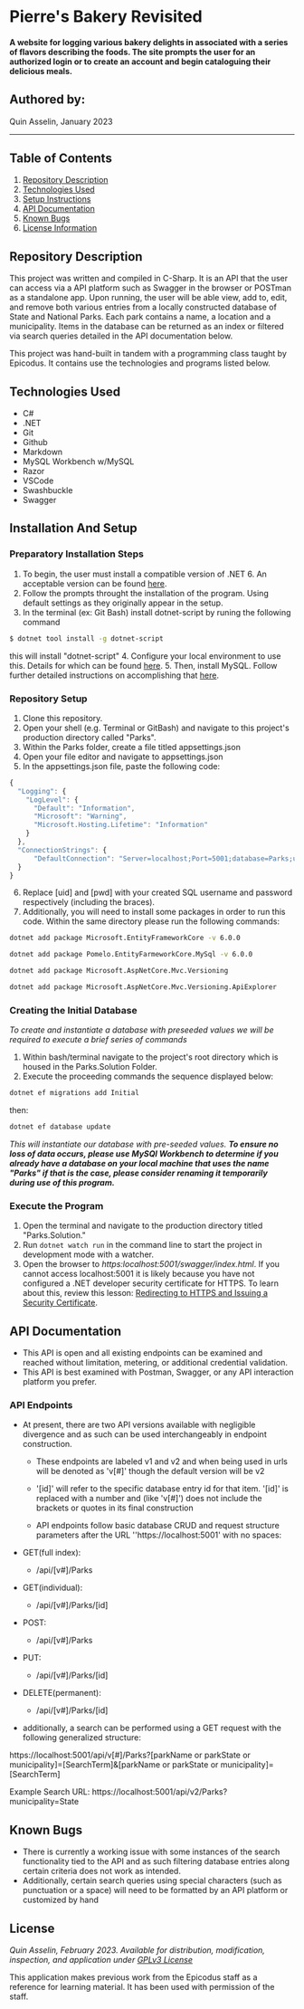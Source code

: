 # Pierre's Bakery Revisited

#### A website for logging various bakery delights in associated with a series of flavors describing the foods. The site prompts the user for an authorized login or to create an account and begin cataloguing their delicious meals.

## Authored by:
Quin Asselin, January 2023

***

## Table of Contents
1. [Repository Description](#repository-description)
2. [Technologies Used](#technologies-used)
3. [Setup Instructions](#installation-and-setup)
4. [API Documentation](#api-documentation)
4. [Known Bugs](#known-bugs)
5. [License Information](#license)

## Repository Description
This project was written and compiled in C-Sharp. It is an API that the user can access via a API platform such as Swagger in the browser or POSTman as a standalone app. Upon running, the user will be able view, add to, edit, and remove both various entries from a locally constructed database of State and National Parks. Each park contains a name, a location and a municipality. Items in the database can be returned as an index or filtered via search queries detailed in the API documentation below.

This project was hand-built in tandem with a programming class taught by Epicodus. It contains use the technologies and programs listed below.

## Technologies Used

- C#
- .NET
- Git
- Github
- Markdown
- MySQL Workbench w/MySQL
- Razor
- VSCode
- Swashbuckle
- Swagger

## Installation And Setup

### Preparatory Installation Steps
1. To begin, the user must install a compatible version of .NET 6. An acceptable version can be found [here](https://dotnet.microsoft.com/en-us/download/dotnet/6.0).
2. Follow the prompts throught the installation of the program. Using default settings as they originally appear in the setup.
3. In the terminal (ex: Git Bash) install dotnet-script by runing the following command
```bash
$ dotnet tool install -g dotnet-script
```
this will install "dotnet-script"
4. Configure your local environment to use this. Details for which can be found [here](https://www.learnhowtoprogram.com/c-and-net/getting-started-with-c/installing-dotnet-script).
5. Then, install MySQL. Follow further detailed instructions on accomplishing that [here](https://www.learnhowtoprogram.com/c-and-net/getting-started-with-c/installing-and-configuring-mysql).

### Repository Setup
1. Clone this repository.
2. Open your shell (e.g. Terminal or GitBash) and navigate to this project's production directory called "Parks".
3. Within the Parks folder, create a file titled appsettings.json
4. Open your file editor and navigate to appsettings.json
5. In the appsettings.json file, paste the following code:
```javascript
{
  "Logging": {
    "LogLevel": {
      "Default": "Information",
      "Microsoft": "Warning",
      "Microsoft.Hosting.Lifetime": "Information"
    }
  },
  "ConnectionStrings": {
      "DefaultConnection": "Server=localhost;Port=5001;database=Parks;uid=[uid];pwd=[pwd];"
  }
}
```
6. Replace [uid] and [pwd] with your created SQL username and password respectively (including the braces).
7. Additionally, you will need to install some packages in order to run this code. Within the same directory please run the following commands:
```bash
dotnet add package Microsoft.EntityFrameworkCore -v 6.0.0 
```
```bash
dotnet add package Pomelo.EntityFarmeworkCore.MySql -v 6.0.0
```
```bash
dotnet add package Microsoft.AspNetCore.Mvc.Versioning
```
```bash
dotnet add package Microsoft.AspNetCore.Mvc.Versioning.ApiExplorer
```

### Creating the Initial Database
*To create and instantiate a database with preseeded values we will be required to execute a brief series of commands*
1. Within bash/terminal navigate to the project's root directory which is housed in the Parks.Solution Folder.
2. Execute the proceeding commands the sequence displayed below:
```bash
dotnet ef migrations add Initial
```
then:
```bash
dotnet ef database update
```
*This will instantiate our database with pre-seeded values.*
*__To ensure no loss of data occurs, please use MySQl Workbench to determine if you already have a database on your local machine that uses the name "Parks" if that is the case, please consider renaming it temporarily during use of this program.__*
### Execute the Program
1. Open the terminal and navigate to the production directory titled "Parks.Solution."
2. Run `dotnet watch run` in the command line to start the project in development mode with a watcher.
3. Open the browser to _https:localhost:5001/swagger/index.html_. If you cannot access localhost:5001 it is likely because you have not configured a .NET developer security certificate for HTTPS. To learn about this, review this lesson: [Redirecting to HTTPS and Issuing a Security Certificate](https://www.learnhowtoprogram.com/c-and-net/basic-web-applications/redirecting-to-https-and-issuing-a-security-certificate).

## API Documentation
- This API is open and all existing endpoints can be examined and reached without limitation, metering, or additional credential validation.
- This API is best examined with Postman, Swagger, or any API interaction platform you prefer.

### API Endpoints
- At present, there are two API versions available with negligible divergence and as such can be used interchangeably in endpoint construction.
  - These endpoints are labeled v1 and v2 and when being used in urls will be denoted as 'v[#]' though the default version will be v2
  - '[id]' will refer to the specific database entry id for that item. '[id]' is replaced with a number and (like 'v[#]') does not include the brackets or quotes in its final construction

  - API endpoints follow basic database CRUD and request structure parameters after the URL ''https://localhost:5001' with no spaces:

- GET(full index):
  - /api/[v#]/Parks
- GET(individual):
  - /api/[v#]/Parks/[id]
- POST:
  - /api/[v#]/Parks
- PUT:
    - /api/[v#]/Parks/[id]
- DELETE(permanent):
  - /api/[v#]/Parks/[id]

- additionally, a search can be performed using a GET request with the following generalized structure:

https://localhost:5001/api/v[#]/Parks?[parkName or parkState or municipality]=[SearchTerm]&[parkName or parkState or municipality]=[SearchTerm]

Example Search URL:
https://localhost:5001/api/v2/Parks?municipality=State

## Known Bugs
- There is currently a working issue with some instances of the search functionality tied to the API and as such filtering database entries along certain criteria does not work as intended.
- Additionally, certain search queries using special characters (such as punctuation or a space) will need to be formatted by an API platform or customized by hand 


## License
*Quin Asselin, February 2023. Available for distribution, modification, inspection, and application under [GPLv3 License](https://www.gnu.org/licenses/gpl-3.0.en.html)*

This application makes previous work from the Epicodus staff as a reference for learning material. It has been used with permission of the staff.